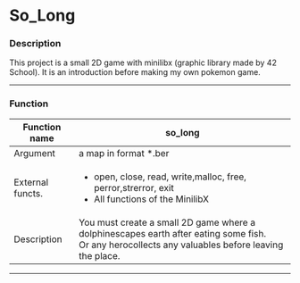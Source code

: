 # So_Long

### Description
This project is a small 2D game with minilibx (graphic library made by 42 School). It is an introduction before making my own pokemon game.

***
### Function


| Function name  | so_long |
| ------------- | ------------- |
| Argument  | a map in format \*.ber |
| External functs.  | <ul><li>open, close, read, write,malloc, free, perror,strerror, exit</li><li>All functions of the MinilibX</li></ul>|
| Description  | You must create a small 2D game where a dolphinescapes earth after eating some fish.<br />Or any herocollects any valuables before leaving the place.|

***
